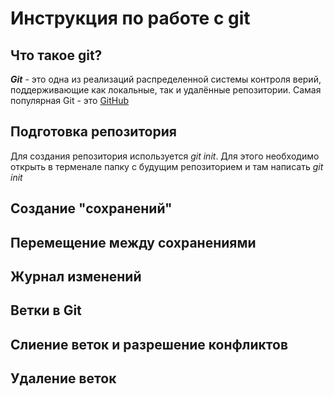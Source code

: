 # Инструкция по работе с git

## Что такое git?
***Git*** - это одна из реализаций распределенной системы контроля верий, поддерживающие как локальные, так и удалённые репозитории. Самая популярная Git - это [GitHub](https://github.com)

## Подготовка репозитория
Для создания репозитория используется *git init*. Для этого необходимо открыть в терменале папку с будущим репозиторием и там написать *git init*

## Создание "сохранений"

## Перемещение между сохранениями

## Журнал изменений

## Ветки в Git

## Слиение веток и разрешение конфликтов

## Удаление веток
